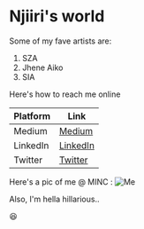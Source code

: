 # Njiiri's world
Some of my fave artists are: 

1. SZA
2. Jhene Aiko
3. SIA

Here's how to reach me online

Platform | Link
------------ | -------------
Medium| [Medium](https://medium.com/)
LinkedIn | [LinkedIn](https://www.linkedin.com/in/gathigianjiiri/)
Twitter | [Twitter](https://twitter.com/weakwokesistuh)

Here's a pic of me @
MINC : ![Me](https://cdn-images-1.medium.com/max/800/1*wtmA8EjdkcFFB5bw1Q5xYg.jpeg)


Also, I'm hella hillarious..

 :laughing: